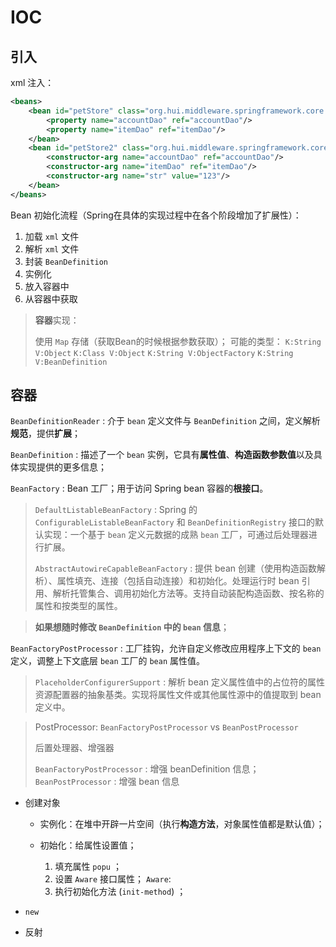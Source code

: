# IOC

## 引入


xml 注入：
```xml
<beans>
    <bean id="petStore" class="org.hui.middleware.springframework.core.xml.services.PetStoreServiceImpl">
        <property name="accountDao" ref="accountDao"/>
        <property name="itemDao" ref="itemDao"/>
    </bean>
    <bean id="petStore2" class="org.hui.middleware.springframework.core.xml.services.PetStoreServiceImpl2">
        <constructor-arg name="accountDao" ref="accountDao"/>
        <constructor-arg name="itemDao" ref="itemDao"/>
        <constructor-arg name="str" value="123"/>
    </bean>
</beans>
```

Bean 初始化流程（Spring在具体的实现过程中在各个阶段增加了扩展性）：

1. 加载 `xml` 文件
2. 解析 `xml` 文件
3. 封装 `BeanDefinition`
4. 实例化
5. 放入容器中
6. 从容器中获取

> **容器**实现：
> 
> 使用 `Map` 存储（获取Bean的时候根据参数获取）； 可能的类型： `K:String V:Object` `K:Class V:Object` `K:String V:ObjectFactory` `K:String V:BeanDefinition`


## 容器


`BeanDefinitionReader` : 介于 `bean` 定义文件与 `BeanDefinition` 之间，定义解析**规范**，提供**扩展**；

`BeanDefinition` : 描述了一个 `bean` 实例，它具有**属性值**、**构造函数参数值**以及具体实现提供的更多信息；

`BeanFactory` : Bean 工厂；用于访问 Spring bean 容器的**根接口**。

> `DefaultListableBeanFactory` : Spring 的 `ConfigurableListableBeanFactory` 和 `BeanDefinitionRegistry` 接口的默认实现：一个基于 `bean` 定义元数据的成熟 `bean` 工厂，可通过后处理器进行扩展。
> 
> `AbstractAutowireCapableBeanFactory` : 提供 bean 创建（使用构造函数解析）、属性填充、连接（包括自动连接）和初始化。处理运行时 bean 引用、解析托管集合、调用初始化方法等。支持自动装配构造函数、按名称的属性和按类型的属性。

> **如果想随时修改 `BeanDefinition` 中的 `bean` 信息**；

`BeanFactoryPostProcessor` : 工厂挂钩，允许自定义修改应用程序上下文的 `bean` 定义，调整上下文底层 `bean` 工厂的 `bean` 属性值。

> `PlaceholderConfigurerSupport` : 解析 bean 定义属性值中的占位符的属性资源配置器的抽象基类。实现将属性文件或其他属性源中的值提取到 bean 定义中。

> PostProcessor: `BeanFactoryPostProcessor` vs `BeanPostProcessor`
> 
> 后置处理器、增强器
> 
> `BeanFactoryPostProcessor` : 增强 beanDefinition 信息；
> `BeanPostProcessor` : 增强 bean 信息

* 创建对象
    * 实例化：在堆中开辟一片空间（执行**构造方法**，对象属性值都是默认值）；

    * 初始化：给属性设置值；
        1. 填充属性 `popu` ；
        2. 设置 `Aware` 接口属性；
           `Aware`: 
        3. 执行初始化方法 (`init-method`) ；

    

* `new`
* 反射
